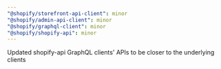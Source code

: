 ```yaml
---
"@shopify/storefront-api-client": minor
"@shopify/admin-api-client": minor
"@shopify/graphql-client": minor
"@shopify/shopify-api": minor
---
```


Updated shopify-api GraphQL clients' APIs to be closer to the underlying clients
